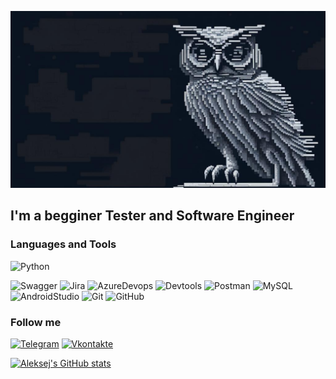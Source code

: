 ![Header](https://github.com/Push-1UP2/Push-1UP2/blob/main/assets/kandinsky-download-1700682675464.png)

## I'm a begginer Tester and Software Engineer

### Languages and Tools
![Python](https://img.shields.io/badge/-Python-0A1420?style=for-the-badge&logo=Python)

![Swagger](https://img.shields.io/badge/-Swagger-0A1420?style=for-the-badge&logo=Swagger)
![Jira](https://img.shields.io/badge/-Jira-0A1420?style=for-the-badge&logo=Jira&logoColor=0053CD)
![AzureDevops](https://img.shields.io/badge/-Azure_Devops-0A1420?style=for-the-badge&logo=AzureDevops&logoColor=0078D7)
![Devtools](https://img.shields.io/badge/-Devtools-0A1420?style=for-the-badge&logo=GoogleChrome)
![Postman](https://img.shields.io/badge/-Postman-0A1420?style=for-the-badge&logo=Postman)
![MySQL](https://img.shields.io/badge/-MySQL-0A1420?style=for-the-badge&logo=MySQL)
![AndroidStudio](https://img.shields.io/badge/-Android_Studio-0A1420?style=for-the-badge&logo=AndroidStudio)
![Git](https://img.shields.io/badge/-Git-0A1420?style=for-the-badge&logo=Git)
![GitHub](https://img.shields.io/badge/-GitHub-0A1420?style=for-the-badge&logo=GitHub)
<!-- ![Parawise](https://img.shields.io/badge/-Parawise-0A1420?style=for-the-badge&logo=Parawise) -->
<!-- ![Qase](https://img.shields.io/badge/-Qase-0A1420?style=for-the-badge&logo=Qase) -->
<!-- ![Testit](https://img.shields.io/badge/-Testit-0A1420?style=for-the-badge&logo=Testit) -->
<!-- ![Youtrack](https://img.shields.io/badge/-Youtrack-0A1420?style=for-the-badge&logo=Youtrack) -->
<!-- ![SoapUI](https://img.shields.io/badge/-SoapUI-0A1420?style=for-the-badge&logo=SoapUI) -->
<!-- ![CharlesProxy](https://img.shields.io/badge/-Charles_Proxy-0A1420?style=for-the-badge&logo=CharlesProxy) -->
<!-- ![Fiddler](https://img.shields.io/badge/-Fiddler-0A1420?style=for-the-badge&logo=Fiddler) -->

### Follow me
[![Telegram](https://img.shields.io/badge/-Telegram-0A1420?style=for-the-badge&logo=Telegram)](https://t.me/Push_1UP)
[![Vkontakte](https://img.shields.io/badge/-Vkontakte-0A1420?style=for-the-badge&logo=Vk&logoColor=4F7DB3)](https://vk.com/push_1up)

[![Aleksej's GitHub stats](https://github-readme-stats.vercel.app/api?username=Push-1UP2&show_icons=true&theme=tokyonight)](https://github.com/anuraghazra/github-readme-stats)